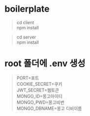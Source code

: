# boilerplate

> cd client  
> npm install

> cd server  
> npm install

# root 폴더에 .env 생성

> PORT=포트  
> COOKIE_SECRET=쿠키  
> JWT_SECRET=웹토큰  
> MONGO_ID=몽고아이디  
> MONGO_PWD=몽고비번  
> MONGO_DBNAME=몽고 디비이름
